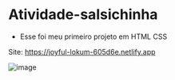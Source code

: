 # Atividade-salsichinha

* Esse foi meu primeiro projeto em HTML CSS 

Site: https://joyful-lokum-605d6e.netlify.app

![image](https://user-images.githubusercontent.com/100538332/235968364-cc1c518a-51ad-4b57-8619-2b404a80472c.png)
